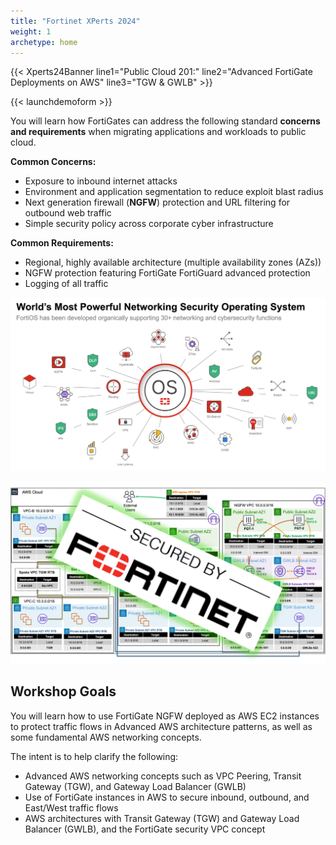 ```yaml
---
title: "Fortinet XPerts 2024"
weight: 1
archetype: home
---
```



{{< Xperts24Banner line1="Public Cloud 201:" line2="Advanced FortiGate Deployments on AWS" line3="TGW &amp; GWLB" >}}

{{< launchdemoform >}}


You will learn how FortiGates can address the following standard **concerns and requirements** when migrating applications and workloads to public cloud. 

**Common Concerns:**    
  - Exposure to inbound internet attacks
  - Environment and application segmentation to reduce exploit blast radius
  - Next generation firewall (**NGFW**) protection and URL filtering for outbound web traffic 
  - Simple security policy across corporate cyber infrastructure    
  
**Common Requirements:**    
  - Regional, highly available architecture (multiple availability zones (AZs))
  - NGFW protection featuring FortiGate FortiGuard advanced protection
  - Logging of all traffic

![](fortios-image.png)

![](secured-by-fortinet-image.png)

## Workshop Goals

You will learn how to use FortiGate NGFW deployed as AWS EC2 instances to protect traffic flows in Advanced AWS architecture patterns, as well as some fundamental AWS networking concepts.

The intent is to help clarify the following:    
  * Advanced AWS networking concepts such as VPC Peering, Transit Gateway (TGW), and Gateway Load Balancer (GWLB)
  * Use of FortiGate instances in AWS to secure inbound, outbound, and East/West traffic flows
  * AWS architectures with Transit Gateway (TGW) and Gateway Load Balancer (GWLB), and the FortiGate security VPC concept
